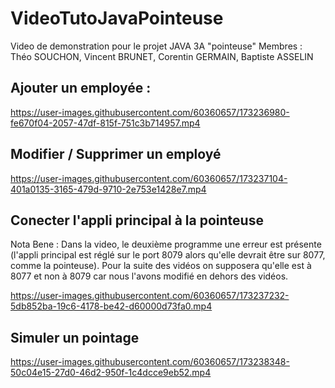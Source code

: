 # VideoTutoJavaPointeuse
Video de demonstration pour le projet JAVA 3A "pointeuse" Membres : Théo SOUCHON, Vincent BRUNET, Corentin GERMAIN, Baptiste ASSELIN

## Ajouter un employée :

https://user-images.githubusercontent.com/60360657/173236980-fe670f04-2057-47df-815f-751c3b714957.mp4


## Modifier / Supprimer un employé

https://user-images.githubusercontent.com/60360657/173237104-401a0135-3165-479d-9710-2e753e1428e7.mp4

## Conecter l'appli principal à la pointeuse
Nota Bene : Dans la video, le deuxième programme une erreur est présente (l'appli principal est réglé sur le port 8079 alors qu'elle devrait être sur 8077, comme la pointeuse). Pour la suite des vidéos on supposera qu'elle est à 8077 et non à 8079 car nous l'avons modifié en dehors des vidéos.

https://user-images.githubusercontent.com/60360657/173237232-5db852ba-19c6-4178-be42-d60000d73fa0.mp4

## Simuler un pointage

https://user-images.githubusercontent.com/60360657/173238348-50c04e15-27d0-46d2-950f-1c4dcce9eb52.mp4
